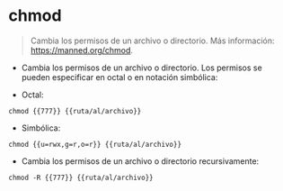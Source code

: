 # chmod

> Cambia los permisos de un archivo o directorio.
> Más información: <https://manned.org/chmod>.

- Cambia los permisos de un archivo o directorio. Los permisos se pueden especificar en octal o en notación simbólica:

- Octal:

`chmod {{777}} {{ruta/al/archivo}}`

- Simbólica:

`chmod {{u=rwx,g=r,o=r}} {{ruta/al/archivo}}`

- Cambia los permisos de un archivo o directorio recursivamente:

`chmod -R {{777}} {{ruta/al/archivo}}`
